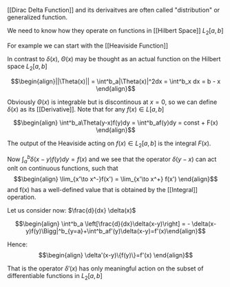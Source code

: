 [[Dirac Delta Function]] and its derivaitves are often called "distribution" or generalized function.

We need to know how they operate on functions in [[Hilbert Space]] $L_2[a,b]$

For example we can start with the [[Heaviside Function]] 

In contrast to $\delta(x)$, $\Theta(x)$ may be thought as an actual function on the Hilbert space $L_2[a,b]$

$$\begin{align}||\Theta(x)|| = \int^b_a|\Theta(x)|^2dx = \int^b_x dx = b - x \end{align}$$

Obviously $\Theta(x)$ is integrable but is discontinous at $x = 0$, so we can define $\delta(x)$ as its [[Derivative]]. Note that for any $f(x) \in L[a,b]$ 

$$\begin{align} \int^b_a\Theta(y-x)f(y)dy = \int^b_af(y)dy = const + F(x) \end{align}$$

The output of the Heaviside acting on $f(x) \in L_2[a,b]$ is the integral $F(x)$.

Now $\int^b_a\delta(x-y)f(y)dy = f(x)$ and we see that the operator $\delta(y-x)$ can act onlt on continuous functions, such that 
$$\begin{align} \lim_{x'\to x^-}f(x') = \lim_{x'\to x^+} f(x') \end{align}$$ and f(x) has a well-defined value that is obtained by the [[Integral]] operation.

Let us consider now: $\frac{d}{dx} \delta(x)$

$$\begin{align} \int^b_a \left[\frac{d}{dx}\delta(x-y)\right] = - \delta(x-y)f(y)\Bigg|^b_{y=a}+\int^b_af'(y)\delta(x-y)=f'(x)\end{align}$$

Hence:
$$\begin{align} \delta'(x-y)\{f(y)\}=f'(x) \end{align}$$

That is the operator $\delta'(x)$ has only meaningful action on the subset of differentiable functions in $L_2[a,b]$